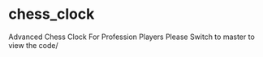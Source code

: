 # chess_clock
Advanced Chess Clock For Profession Players 
Please Switch to master to view the code/

